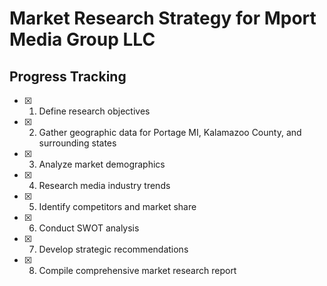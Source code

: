 # Market Research Strategy for Mport Media Group LLC

## Progress Tracking

- [x] 1. Define research objectives
- [x] 2. Gather geographic data for Portage MI, Kalamazoo County, and surrounding states
- [x] 3. Analyze market demographics
- [x] 4. Research media industry trends
- [x] 5. Identify competitors and market share
- [x] 6. Conduct SWOT analysis
- [x] 7. Develop strategic recommendations
- [x] 8. Compile comprehensive market research report
